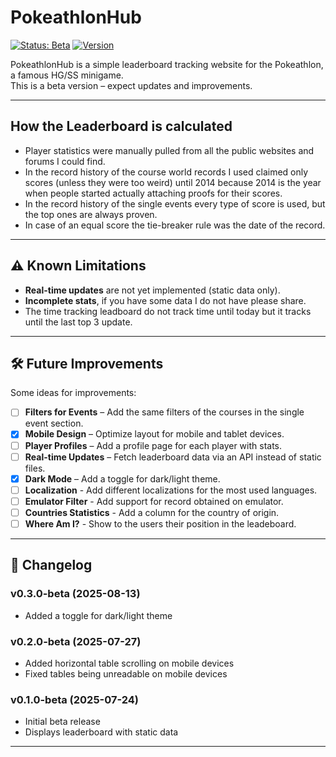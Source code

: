 # PokeathlonHub 
[![Status: Beta](https://img.shields.io/badge/status-beta-orange)](https://github.com/yourusername/leaderboard) 
[![Version](https://img.shields.io/badge/version-0.2.0--beta-blue)]()

PokeathlonHub is a simple leaderboard tracking website for the Pokeathlon, a famous HG/SS minigame.  
This is a beta version – expect updates and improvements.

---

## How the Leaderboard is calculated
- Player statistics were manually pulled from all the public websites and forums I could find.
- In the record history of the course world records I used claimed only scores (unless they were too weird) until 2014 because 2014 is the year when people started actually attaching proofs for their scores.
- In the record history of the single events every type of score is used, but the top ones are always proven.
- In case of an equal score the tie-breaker rule was the date of the record.

---

## ⚠ Known Limitations
- **Real-time updates** are not yet implemented (static data only).
- **Incomplete stats**, if you have some data I do not have please share.
- The time tracking leadboard do not track time until today but it tracks until the last top 3 update.

---

## 🛠 Future Improvements
Some ideas for improvements:
- [ ] **Filters for Events** – Add the same filters of the courses in the single event section.
- [x] **Mobile Design** – Optimize layout for mobile and tablet devices.
- [ ] **Player Profiles** – Add a profile page for each player with stats.
- [ ] **Real-time Updates** – Fetch leaderboard data via an API instead of static files.
- [x] **Dark Mode** – Add a toggle for dark/light theme.
- [ ] **Localization** - Add different localizations for the most used languages.
- [ ] **Emulator Filter** - Add support for record obtained on emulator.
- [ ] **Countries Statistics** - Add a column for the country of origin.
- [ ] **Where Am I?** - Show to the users their position in the leadeboard.

---

## 📅 Changelog
### v0.3.0-beta (2025-08-13)
- Added a toggle for dark/light theme
### v0.2.0-beta (2025-07-27)
- Added horizontal table scrolling on mobile devices
- Fixed tables being unreadable on mobile devices
### v0.1.0-beta (2025-07-24)
- Initial beta release
- Displays leaderboard with static data

---
